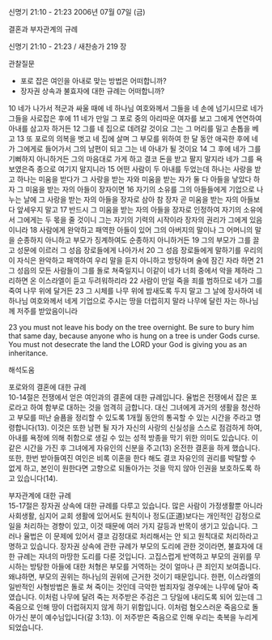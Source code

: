 신명기 21:10 - 21:23 
2006년 07월 07일 (금)

결혼과 부자관계의 규례



신명기 21:10 - 21:23 / 새찬송가 219 장


관찰질문
- 포로 잡은 여인을 아내로 맞는 방법은 어떠합니까? 
- 장자권 상속과 불효자에 대한 규례는 어떠합니까? 

10 네가 나가서 적군과 싸울 때에 네 하나님 여호와께서 그들을 네 손에 넘기시므로 네가 그들을 사로잡은 후에 11 네가 만일 그 포로 중의 아리따운 여자를 보고 그에게 연연하여 아내를 삼고자 하거든 12 그를 네 집으로 데려갈 것이요 그는 그 머리를 밀고 손톱을 베고 13 또 포로의 의복을 벗고 네 집에 살며 그 부모를 위하여 한 달 동안 애곡한 후에 네가 그에게로 들어가서 그의 남편이 되고 그는 네 아내가 될 것이요 14 그 후에 네가 그를 기뻐하지 아니하거든 그의 마음대로 가게 하고 결코 돈을 받고 팔지 말지라 네가 그를 욕보였은즉 종으로 여기지 말지니라 15 어떤 사람이 두 아내를 두었는데 하나는 사랑을 받고 하나는 미움을 받다가 그 사랑을 받는 자와 미움을 받는 자가 둘 다 아들을 낳았다 하자 그 미움을 받는 자의 아들이 장자이면 16 자기의 소유를 그의 아들들에게 기업으로 나누는 날에 그 사랑을 받는 자의 아들을 장자로 삼아 참 장자 곧 미움을 받는 자의 아들보다 앞세우지 말고 17 반드시 그 미움을 받는 자의 아들을 장자로 인정하여 자기의 소유에서 그에게는 두 몫을 줄 것이니 그는 자기의 기력의 시작이라 장자의 권리가 그에게 있음이니라 18 사람에게 완악하고 패역한 아들이 있어 그의 아버지의 말이나 그 어머니의 말을 순종하지 아니하고 부모가 징계하여도 순종하지 아니하거든 19 그의 부모가 그를 끌고 성문에 이르러 그 성읍 장로들에게 나아가서 20 그 성읍 장로들에게 말하기를 우리의 이 자식은 완악하고 패역하여 우리 말을 듣지 아니하고 방탕하며 술에 잠긴 자라 하면 21 그 성읍의 모든 사람들이 그를 돌로 쳐죽일지니 이같이 네가 너희 중에서 악을 제하라 그리하면 온 이스라엘이 듣고 두려워하리라 22 사람이 만일 죽을 죄를 범하므로 네가 그를 죽여 나무 위에 달거든 23 그 시체를 나무 위에 밤새도록 두지 말고 그 날에 장사하여 네 하나님 여호와께서 네게 기업으로 주시는 땅을 더럽히지 말라 나무에 달린 자는 하나님께 저주를 받았음이니라

23  you must not leave his body on the tree overnight. Be sure to bury him that same day, because anyone who is hung on a tree is under Gods curse. You must not desecrate the land the LORD your God is giving you as an inheritance.

해석도움





포로와의 결혼에 대한 규례  
10-14절은 전쟁에서 얻은 여인과의 결혼에 대한 규례입니다. 율법은 전쟁에서 잡은 포로라고 하여 함부로 대하는 것을 엄격히 금합니다. 대신 그녀에게 과거의 생활을 청산하고 부모를 떠난 슬픔을 정리할 수 있도록 1개월 동안의 통곡할 수 있는 시간을 주라고 명령합니다(13). 이것은 또한 남편 될 자가 자신의 사랑의 신실성을 스스로 점검하게 하여, 아내를 욕정에 의해 취함으로 생길 수 있는 성적 방종을 막기 위한 의미도 있습니다. 이 같은 시간을 가진 후 그녀에게 자유인의 신분을 주고(13) 온전한 결혼을 하게 했습니다. 또한, 한번 받아들여진 여인은 비록 이혼을 한다 해도 결코 자유인의 권리를 박탈할 수 없게 하고, 본인이 원한다면 고향으로 되돌아가는 것을 막지 않아 인권을 보호하도록 하고 있습니다(14). 

부자관계에 대한 규례  
15-17절은 장자권 상속에 대한 규례를 다루고 있습니다. 많은 사람이 가정생활뿐 아니라 사회생활, 심지어 교회 생활에 있어서도 원칙이나 정도(正道)보다는 개인적인 감정으로 일을 처리하는 경향이 있고, 이것 때문에 여러 가지 갈등과 반목이 생기고 있습니다. 그러나 율법은 이 문제에 있어서 결코 감정대로 처리해서는 안 되고 원칙대로 처리하라고 명하고 있습니다. 장자권 상속에 관한 규례가 부모의 도리에 관한 것이라면, 불효자에 대한 규례는 자녀의 마땅한 도리를 다룬 것입니다. 고집스럽게 반역하고 부모의 권위를 무시하는 방탕한 아들에 대한 처형은 부모를 거역하는 것이 얼마나 큰 죄인지 보여줍니다. 왜냐하면, 부모의 권위는 하나님의 권위에 근거한 것이기 때문입니다. 한편, 이스라엘의 일반적인 사형방법은 돌로 쳐 죽이는 것인데 극악한 범죄자일 경우에는 나무에 달아 죽였습니다. 이처럼 나무에 달려 죽는 저주받은 주검은 그 당일에 내리도록 되어 있는데 그 죽음으로 인해 땅이 더럽혀지지 않게 하기 위함입니다. 이처럼 혐오스러운 죽음으로 돌아가신 분이 예수님입니다(갈 3:13). 이 저주받은 죽음으로 인해 우리는 축복을 누리게 되었습니다.